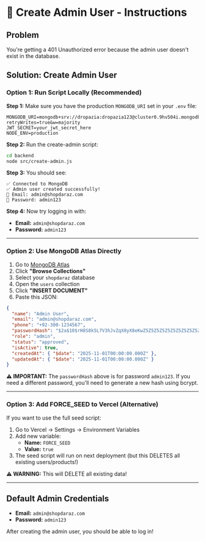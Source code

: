 # 🔐 Create Admin User - Instructions

## Problem
You're getting a 401 Unauthorized error because the admin user doesn't exist in the database.

## Solution: Create Admin User

### Option 1: Run Script Locally (Recommended)

**Step 1:** Make sure you have the production `MONGODB_URI` set in your `.env` file:

```env
MONGODB_URI=mongodb+srv://dropazia:dropazia123@cluster0.9hv504i.mongodb.net/shopdaraz?retryWrites=true&w=majority
JWT_SECRET=your_jwt_secret_here
NODE_ENV=production
```

**Step 2:** Run the create-admin script:

```bash
cd backend
node src/create-admin.js
```

**Step 3:** You should see:
```
✅ Connected to MongoDB
✅ Admin user created successfully!
📧 Email: admin@shopdaraz.com
🔑 Password: admin123
```

**Step 4:** Now try logging in with:
- **Email:** `admin@shopdaraz.com`
- **Password:** `admin123`

---

### Option 2: Use MongoDB Atlas Directly

1. Go to [MongoDB Atlas](https://cloud.mongodb.com)
2. Click **"Browse Collections"**
3. Select your `shopdaraz` database
4. Open the `users` collection
5. Click **"INSERT DOCUMENT"**
6. Paste this JSON:

```json
{
  "name": "Admin User",
  "email": "admin@shopdaraz.com",
  "phone": "+92-300-1234567",
  "passwordHash": "$2a$10$rH8S8k5L7V3hJvZqX8yX8eKwZ5Z5Z5Z5Z5Z5Z5Z5Z5Z5Z5Z5Z5Z5",
  "role": "admin",
  "status": "approved",
  "isActive": true,
  "createdAt": { "$date": "2025-11-01T00:00:00.000Z" },
  "updatedAt": { "$date": "2025-11-01T00:00:00.000Z" }
}
```

**⚠️ IMPORTANT:** The `passwordHash` above is for password `admin123`. If you need a different password, you'll need to generate a new hash using bcrypt.

---

### Option 3: Add FORCE_SEED to Vercel (Alternative)

If you want to use the full seed script:

1. Go to Vercel → Settings → Environment Variables
2. Add new variable:
   - **Name:** `FORCE_SEED`
   - **Value:** `true`
3. The seed script will run on next deployment (but this DELETES all existing users/products!)

**⚠️ WARNING:** This will DELETE all existing data!

---

## Default Admin Credentials

- **Email:** `admin@shopdaraz.com`
- **Password:** `admin123`

After creating the admin user, you should be able to log in!

